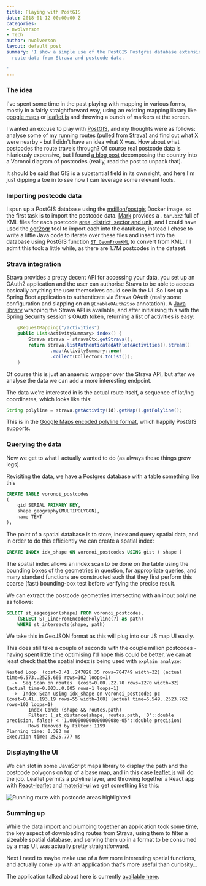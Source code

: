 ```yaml
---
title: Playing with PostGIS
date: 2018-01-12 00:00:00 Z
categories:
- nwolverson
- Tech
author: nwolverson
layout: default_post
summary: 'I show a simple use of the PostGIS Postgres database extension to combine
  route data from Strava and postcode data.

'
---
```


### The idea

I've spent some time in the past playing with mapping in various forms, mostly in a fairly straightforward way, using an existing mapping library like [google maps](https://developers.google.com/maps/documentation/javascript/) or [leaflet.js](http://leafletjs.com/) and throwing a bunch of markers at the screen.

I wanted an excuse to play with [PostGIS](https://postgis.net/), and my thoughts were as follows: analyse some of my running routes (pulled from [Strava](http://strava.com)) and find out what X were nearby - but I didn't have an idea what X was. How about what postcodes the route travels through? Of course real postcode data is hilariously expensive, but I found [a blog post](https://longair.net/blog/2017/07/10/approximate-postcode-boundaries/) decomposing the country into a Voronoi diagram of postcodes (really, read the post to unpack that).

It should be said that GIS is a substantial field in its own right, and here I'm just dipping a toe in to see how I can leverage some relevant tools.

### Importing postcode data

I spun up a PostGIS database using the [mdillon/postgis](https://hub.docker.com/r/mdillon/postgis/) Docker image, so the first task is to import the postcode data. [Mark](https://longair.net/blog/2017/07/10/approximate-postcode-boundaries/) provides a `.tar.bz2` full of KML files for each postcode [area, district, sector and unit](https://en.wikipedia.org/wiki/Postcodes_in_the_United_Kingdom#Formatting), and I could have used the [ogr2ogr](http://www.gdal.org/ogr2ogr.html) tool to import each into the database, instead I chose to write a little Java code to iterate over these files and insert into the database using PostGIS function 
[`ST_GeomFromKML`](https://postgis.net/docs/manual-2.4/ST_GeomFromKML.html) to convert from KML. I'll admit this took a little while, as there are 1.7M postcodes in the dataset.

### Strava integration

Strava provides a pretty decent API for accessing your data, you set up an OAuth2 application and the user can authorise Strava to be able to access basically anything the user themselves could see in the UI. So I set up a Spring Boot application to authenticate via Strava OAuth (really some configuration and slapping on an `@EnableOAuth2Sso` annotation). A [Java library](https://github.com/danshannon/javastravav3api) wrapping the Strava API is available, and after initialising this with the Spring Security session's OAuth token, returning a list of activities is easy:

~~~java
    @RequestMapping("/activities")
    public List<ActivitySummary> index() {
        Strava strava = stravaCtx.getStrava();
        return strava.listAuthenticatedAthleteActivities().stream()
                .map(ActivitySummary::new)
                .collect(Collectors.toList());
    }
~~~

Of course this is just an anaemic wrapper over the Strava API, but after we analyse the data we can add a more interesting endpoint.

The data we're interested in is the actual route itself, a sequence of lat/lng coordinates, which looks like this:

~~~java
String polyline = strava.getActivity(id).getMap().getPolyline();
~~~

This is in the [Google Maps encoded polyline format](https://developers.google.com/maps/documentation/utilities/polylinealgorithm), which happily PostGIS supports.

### Querying the data

Now we get to what I actually wanted to do (as always these things grow legs).

Revisiting the data, we have a Postgres database with a table something like this

~~~sql
CREATE TABLE voronoi_postcodes
(
	gid SERIAL PRIMARY KEY,
    shape geography(MULTIPOLYGON),
    name TEXT
);
~~~

The point of a spatial database is to store, index and query spatial data, and in order to do this efficiently we can create a spatial index:

~~~sql
CREATE INDEX idx_shape ON voronoi_postcodes USING gist ( shape )
~~~

The spatial index allows an index scan to be done on the table using the bounding boxes of the geometries in question, for appropriate queries, and many standard functions are constructed such that they first perform this coarse (fast) bounding-box test before verifying the precise result.

We can extract the postcode geometries intersecting with an input polyline as follows:

~~~sql
SELECT st_asgeojson(shape) FROM voronoi_postcodes, 
	(SELECT ST_LineFromEncodedPolyline(?) as path)
    WHERE st_intersects(shape, path)
~~~

We take this in GeoJSON format as this will plug into our JS map UI easily.

This does still take a couple of seconds with the couple million postcodes - having spent little time optimising I'd hope this could be better, we can at least check that the spatial index is being used with `explain analyze`:

~~~
Nested Loop  (cost=0.41..247828.35 rows=704749 width=32) (actual time=6.573..2525.666 rows=102 loops=1)
  ->  Seq Scan on routes  (cost=0.00..22.70 rows=1270 width=32) (actual time=0.003..0.005 rows=1 loops=1)
  ->  Index Scan using idx_shape on voronoi_postcodes pc  (cost=0.41..193.19 rows=55 width=168) (actual time=6.549..2523.762 rows=102 loops=1)
        Index Cond: (shape && routes.path)
        Filter: (_st_distance(shape, routes.path, '0'::double precision, false) < '1.00000000000000008e-05'::double precision)
        Rows Removed by Filter: 1199
Planning time: 0.383 ms
Execution time: 2525.777 ms
~~~

### Displaying the UI

We can slot in some JavaScript maps library to display the path and the postcode polygons on top of a base map, and in this case [leaflet.js](http://leafletjs.com/) will do the job. Leaflet permits a polyline layer, and throwing together a React app with [React-leaflet](https://react-leaflet.js.org/) and [material-ui](http://material-ui-next.com/) we get something like this:

![Running route with postcode areas highlighted]({{site.baseurl}}/nwolverson/assets/postgis/sample-postcode-run.png)

### Summing up

While the data import and plumbing together an application took some time, the key aspect of downloading routes from Strava, using them to filter a sizeable spatial database, and serving them up in a format to be consumed by a map UI, was actually pretty straightforward.

Next I need to maybe make use of a few more interesting spatial functions, and actually come up with an application that's more useful than curiosity...

The application talked about here is currently [available here](http://nwolverson.uk:8081).